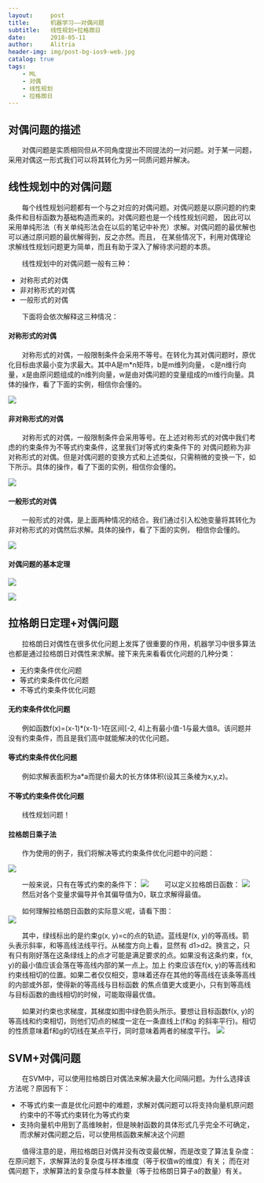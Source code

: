 ```yaml
---
layout:     post
title:      机器学习——对偶问题
subtitle:   线性规划+拉格朗日
date:       2018-05-11
author:     Alitria
header-img: img/post-bg-ios9-web.jpg
catalog: true
tags:
    - ML
    - 对偶
    - 线性规划
    - 拉格朗日
---
```


## 对偶问题的描述
&emsp;&emsp;对偶问题是实质相同但从不同角度提出不同提法的一对问题。对于某一问题，采用对偶这一形式我们可以将其转化为另一同质问题并解决。

## 线性规划中的对偶问题
&emsp;&emsp;每个线性规划问题都有一个与之对应的对偶问题。对偶问题是以原问题的约束条件和目标函数为基础构造而来的。对偶问题也是一个线性规划问题，
因此可以采用单纯形法（有关单纯形法会在以后的笔记中补充）求解。对偶问题的最优解也可以通过原问题的最优解得到，反之亦然。而且，
在某些情况下，利用对偶理论求解线性规划问题更为简单，而且有助于深入了解待求问题的本质。  
  

&emsp;&emsp;线性规划中的对偶问题一般有三种：
- 对称形式的对偶
- 非对称形式的对偶
- 一般形式的对偶  

&emsp;&emsp;下面将会依次解释这三种情况：  

#### 对称形式的对偶
&emsp;&emsp;对称形式的对偶，一般限制条件会采用不等号。在转化为其对偶问题时，原优化目标由求最小变为求最大。其中A是m*n矩阵，b是m维列向量，
c是n维行向量，x是由原问题组成的n维列向量，w是由对偶问题的变量组成的m维行向量。具体的操作，看了下面的实例，相信你会懂的。  

![](http://ww1.sinaimg.cn/large/005L0VzSgy1fr7m9xjeigj30rt11240d.jpg)

#### 非对称形式的对偶
&emsp;&emsp;对称形式的对偶，一般限制条件会采用等号。在上述对称形式的对偶中我们考虑的约束条件为不等式约束条件，这里我们对等式约束条件下的
对偶问题称为非对称形式的对偶。但是对偶问题的变换方式和上述类似，只需稍微的变换一下，如下所示。具体的操作，看了下面的实例，相信你会懂的。  

![](http://ww1.sinaimg.cn/large/005L0VzSgy1fr7m9q0t10j30rt112767.jpg)

#### 一般形式的对偶
&emsp;&emsp;一般形式的对偶，是上面两种情况的结合。我们通过引入松弛变量将其转化为非对称形式的对偶然后求解。具体的操作，看了下面的实例，
相信你会懂的。  

![](http://ww1.sinaimg.cn/large/005L0VzSgy1fr7m965satj30rt1120uj.jpg)

#### 对偶问题的基本定理

![](http://ww1.sinaimg.cn/large/005L0VzSgy1fr7moh0t76j30v90f6myu.jpg)

![](http://ww1.sinaimg.cn/large/005L0VzSgy1fr7molemztj30vc0fujtd.jpg)

## 拉格朗日定理+对偶问题
&emsp;&emsp;拉格朗日对偶性在很多优化问题上发挥了很重要的作用，机器学习中很多算法也都是通过拉格朗日对偶性来求解。接下来先来看看优化问题的几种分类：  

- 无约束条件优化问题
- 等式约束条件优化问题
- 不等式约束条件优化问题  

#### 无约束条件优化问题
&emsp;&emsp;例如函数f(x)=(x-1)*(x-1)-1在区间[-2, 4]上有最小值-1与最大值8。该问题并没有约束条件，而且是我们高中就能解决的优化问题。

#### 等式约束条件优化问题
&emsp;&emsp;例如求解表面积为a*a而提价最大的长方体体积(设其三条棱为x,y,z)。  

#### 不等式约束条件优化问题
&emsp;&emsp;线性规划问题！ 

#### 拉格朗日乘子法
&emsp;&emsp;作为使用的例子，我们将解决等式约束条件优化问题中的问题：  

![](http://ww1.sinaimg.cn/large/005L0VzSgy1fr7nfwx8maj30ku112jt7.jpg)  

&emsp;&emsp;一般来说，只有在等式约束的条件下：
![](http://ww1.sinaimg.cn/large/005L0VzSgy1fr7njztbg9j30v903a0st.jpg)
&emsp;&emsp;可以定义拉格朗日函数：
![](http://ww1.sinaimg.cn/large/005L0VzSgy1fr7nk8my7mj30vb02rt8r.jpg)
&emsp;&emsp;然后对各个变量求偏导并令其偏导值为0，联立求解得最值。  

&emsp;&emsp;如何理解拉格朗日函数的实际意义呢，请看下图：  
![](http://ww1.sinaimg.cn/large/005L0VzSgy1fr8b9bhay7j30vc092gmj.jpg)

&emsp;&emsp;其中，绿线标出的是约束g(x, y)=c的点的轨迹。蓝线是f(x, y)的等高线。箭头表示斜率，和等高线法线平行。从梯度方向上看，显然有
d1>d2。换言之，只有只有刚好落在这条绿线上的点才可能是满足要求的点。如果没有这条约束，f(x, y)的最小值应该会落在等高线内部的某一点上。加上
约束应该在f(x, y)的等高线和约束线相切的位置。如果二者仅仅相交，意味着还存在其他的等高线在该条等高线的内部或外部，使得新的等高线与目标函数
的焦点值更大或更小，只有到等高线与目标函数的曲线相切的时候，可能取得最优值。  

&emsp;&emsp;如果对约束也求梯度，其梯度如图中绿色箭头所示。要想让目标函数f(x, y)的等高线和约束相切，则他们切点的梯度一定在一条直线上(f和g
的斜率平行)。相切的性质意味着f和g的切线在某点平行，同时意味着两者的梯度平行。
![](http://ww1.sinaimg.cn/large/005L0VzSgy1fr8bh6h66mj30v907imzz.jpg)

## SVM+对偶问题
&emsp;&emsp;在SVM中，可以使用拉格朗日对偶法来解决最大化间隔问题。为什么选择该方法呢？原因有下：  
- 不等式约束一直是优化问题中的难题，求解对偶问题可以将支持向量机原问题约束中的不等式约束转化为等式约束
- 支持向量机中用到了高维映射，但是映射函数的具体形式几乎完全不可确定，而求解对偶问题之后，可以使用核函数来解决这个问题  

&emsp;&emsp;值得注意的是，用拉格朗日对偶并没有改变最优解，而是改变了算法复杂度：在原问题下，求解算法的复杂度与样本维度（等于权值w的维度）有关；
而在对偶问题下，求解算法的复杂度与样本数量（等于拉格朗日算子a的数量）有关。
